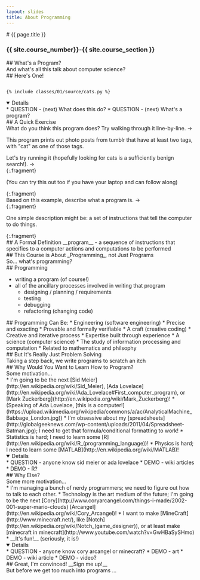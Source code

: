 ```yaml
---
layout: slides
title: About Programming 
---
```

<section markdown="block" class="intro-slide">
# {{ page.title }}

### {{ site.course_number}}-{{ site.course_section }}

<p><small></small></p>
</section>

<section markdown="block">
##  What's a Program?
<aside>And what's all this talk about computer science?</aside>
</section>

<section markdown="block">
##  Here's One!

<pre><code data-trim contenteditable>
{% include classes/01/source/cats.py %}
</code></pre>
<details open markdown="block">
* QUESTION - (next) What does this do?
* QUESTION - (next) What's a program?
</details>
</section>

<section markdown="block">
##  A Quick Exercise
<aside>
What do you think this program does?  Try walking through it line-by-line. &rarr;
</aside>
<div class="fragment" markdown="block">
<p>This program prints out photo posts from tumblr that have at least two tags, with "cat" as one of those tags.</p>
<aside>
Let's try running it (hopefully looking for cats is a sufficiently benign search!). &rarr;
</aside>
{:.fragment}
<p>(You can try this out too if you have your laptop and can follow along)</p>
{:.fragment}
<aside>
Based on this example, describe what a program is. &rarr;
</aside>
{:.fragment}
<p>One simple description might be: a set of instructions that tell the computer to do things.</p>
{:.fragment}
</div>
</section>

<section markdown="block">
##  A Formal Definition
__program__ - a sequence of instructions that specifies to a computer actions and computations to be performed
</section>

<section markdown="block">
##  This Course is About _Programming_, not Just Programs
<aside>So... what's programming?</aside>
</section>

<section markdown="block">
##  Programming

* writing a program (of course!)
* all of the ancillary processes involved in writing that program
	* designing / planning / requirements
	* testing
	* debugging
	* refactoring (changing code) 
</section>

<section markdown="block">
##  Programming Can Be:
* Engineering (software engineering)
	* Precise and exacting
	* Provable and formally verifiable
* A craft  (creative coding)
	* Creative and iterative process
	* Expertise built through experience
* A science (computer science)
	* The study of information processing and computation 
	* Related to mathematics and philsophy
</section>

<section markdown="block">
##  But It's Really Just Problem Solving
<aside>Taking a step back, we write programs to scratch an itch</aside>
</section>

<section markdown="block">
##  Why Would You Want to Learn How to Program?
<aside>
Some motivation...
</aside>
* I'm going to be the next [Sid Meier](http://en.wikipedia.org/wiki/Sid_Meier), [Ada Lovelace](http://en.wikipedia.org/wiki/Ada_Lovelace#First_computer_program), or [Mark Zuckerberg](http://en.wikipedia.org/wiki/Mark_Zuckerberg)!
* (Speaking of Ada Lovelace, [this is a computer!](https://upload.wikimedia.org/wikipedia/commons/a/ac/AnalyticalMachine_Babbage_London.jpg))
* I'm obsessive about my [spreadsheets](http://globalgeeknews.com/wp-content/uploads/2011/04/Spreadsheet-Batman.jpg); I need to get that formula/conditional formatting to work! 
* Statistics is hard; I need to learn some [R](http://en.wikipedia.org/wiki/R_(programming_language))!
* Physics is hard; I need to learn some [MATLAB](http://en.wikipedia.org/wiki/MATLAB)!

<details open markdown="block">
* QUESTION - anyone know sid meier or ada lovelace
* DEMO - wiki articles
* DEMO - R?
</details>
</section>

<section markdown="block">
##  Why Else?
<aside>
Some more motivation...
</aside>
* I'm managing a bunch of nerdy programmers; we need to figure out how to talk to each other.
* Technology is the art medium of the future; I'm going to be the next [Cory](http://www.coryarcangel.com/things-i-made/2002-001-super-mario-clouds) [Arcangel](http://en.wikipedia.org/wiki/Cory_Arcangel)!
* I want to make [MineCraft](http://www.minecraft.net/), like [Notch](http://en.wikipedia.org/wiki/Notch_(game_designer)), or at least make [minecraft in minecraft](http://www.youtube.com/watch?v=GwHBaSySHmo) 
* __It's fun!__ (seriously, it is!)

<details open markdown="block">
* QUESTION - anyone know cory arcangel or minecraft?
* DEMO - art
* DEMO - wiki article
* DEMO - video?
</details>
</section>

<section markdown="block">
##  Great, I'm convinced!  __Sign me up!__
<aside>
But before we get too much into programs ...
</aside>
</section>
